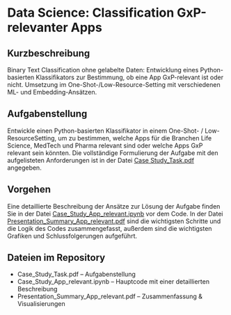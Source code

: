 # Data Science: Classification GxP-relevanter Apps
## Kurzbeschreibung
Binary Text Classification ohne gelabelte Daten: Entwicklung eines Python-basierten Klassifikators zur Bestimmung, ob eine App GxP-relevant ist oder nicht. Umsetzung im One-Shot-/Low-Resource-Setting mit verschiedenen ML- und Embedding-Ansätzen.

## Aufgabenstellung
Entwickle einen Python-basierten Klassifikator in einem One-Shot- / Low-ResourceSetting, um zu bestimmen, welche Apps für die Branchen Life Science, MedTech und Pharma relevant sind oder welche Apps GxP relevant sein
könnten. Die vollständige Formulierung der Aufgabe mit den aufgelisteten Anforderungen ist in der Datei [Case Study_Task.pdf](https://github.com/JAGrig/app-classifier-case-study/blob/95cc41fadc9c22fc6f2265fd5d06271ea7c01833/Case%20Study_Task.pdf) angegeben.

## Vorgehen
Eine detaillierte Beschreibung der Ansätze zur Lösung der Aufgabe finden Sie in der Datei [Case_Study_App_relevant.ipynb](https://github.com/JAGrig/app-classifier-case-study/blob/95cc41fadc9c22fc6f2265fd5d06271ea7c01833/Case_Study_App_relevant.ipynb) vor dem Code. In der Datei [Presentation_Summary_App_relevant.pdf](https://github.com/JAGrig/app-classifier-case-study/blob/95cc41fadc9c22fc6f2265fd5d06271ea7c01833/Presentation_Summary_App_relevant.pdf) sind die wichtigsten Schritte und die Logik des Codes zusammengefasst, außerdem sind die wichtigsten Grafiken und Schlussfolgerungen aufgeführt.

## Dateien im Repository
- Case_Study_Task.pdf – Aufgabenstellung
- Case_Study_App_relevant.ipynb – Hauptcode mit einer detaillierten Beschreibung
- Presentation_Summary_App_relevant.pdf – Zusammenfassung & Visualisierungen
